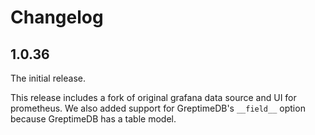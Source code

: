 # Changelog

## 1.0.36

The initial release.

This release includes a fork of original grafana data source and UI for
prometheus. We also added support for GreptimeDB's `__field__` option because
GreptimeDB has a table model.
